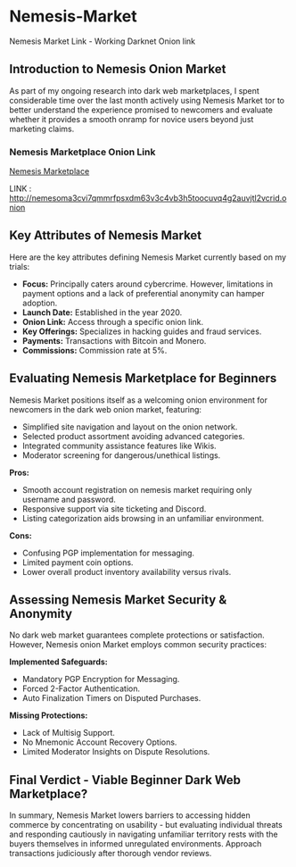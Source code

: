 # Nemesis-Market
Nemesis Market Link - Working Darknet Onion link
## Introduction to Nemesis Onion Market

As part of my ongoing research into dark web marketplaces, I spent considerable time over the last month actively using Nemesis Market tor to better understand the experience promised to newcomers and evaluate whether it provides a smooth onramp for novice users beyond just marketing claims.

### Nemesis Marketplace Onion Link

[Nemesis Marketplace](http://nemesoma3cvi7qmmrfpsxdm63v3c4vb3h5toocuvq4g2auvjtl2vcrid.onion)

LINK : http://nemesoma3cvi7qmmrfpsxdm63v3c4vb3h5toocuvq4g2auvjtl2vcrid.onion

## Key Attributes of Nemesis Market

Here are the key attributes defining Nemesis Market currently based on my trials:

- **Focus:** Principally caters around cybercrime. However, limitations in payment options and a lack of preferential anonymity can hamper adoption.
- **Launch Date:** Established in the year 2020.
- **Onion Link:** Access through a specific onion link.
- **Key Offerings:** Specializes in hacking guides and fraud services.
- **Payments:** Transactions with Bitcoin and Monero.
- **Commissions:** Commission rate at 5%.

## Evaluating Nemesis Marketplace for Beginners

Nemesis Market positions itself as a welcoming onion environment for newcomers in the dark web onion market, featuring:

- Simplified site navigation and layout on the onion network.
- Selected product assortment avoiding advanced categories.
- Integrated community assistance features like Wikis.
- Moderator screening for dangerous/unethical listings.

**Pros:**
- Smooth account registration on nemesis market requiring only username and password.
- Responsive support via site ticketing and Discord.
- Listing categorization aids browsing in an unfamiliar environment.

**Cons:**
- Confusing PGP implementation for messaging.
- Limited payment coin options.
- Lower overall product inventory availability versus rivals.

## Assessing Nemesis Market Security & Anonymity

No dark web market guarantees complete protections or satisfaction. However, Nemesis onion Market employs common security practices:

**Implemented Safeguards:**
- Mandatory PGP Encryption for Messaging.
- Forced 2-Factor Authentication.
- Auto Finalization Timers on Disputed Purchases.

**Missing Protections:**
- Lack of Multisig Support.
- No Mnemonic Account Recovery Options.
- Limited Moderator Insights on Dispute Resolutions.

## Final Verdict - Viable Beginner Dark Web Marketplace?

In summary, Nemesis Market lowers barriers to accessing hidden commerce by concentrating on usability - but evaluating individual threats and responding cautiously in navigating unfamiliar territory rests with the buyers themselves in informed unregulated environments. Approach transactions judiciously after thorough vendor reviews.

